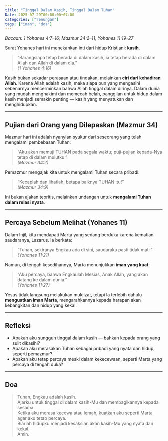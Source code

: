 ```yaml
---
title: "Tinggal Dalam Kasih, Tinggal Dalam Tuhan"
Date: 2025-07-29T00:00:00+07:00
categories: ["renungan"]
tags: ["iman", "doa"]
---
```


_Bacaan: 1 Yohanes 4:7–16; Mazmur 34:2–11; Yohanes 11:19–27_

Surat Yohanes hari ini menekankan inti dari hidup Kristiani: **kasih**.

> “Barangsiapa tetap berada di dalam kasih, ia tetap berada di dalam Allah dan Allah di dalam dia.”  
> _(1 Yohanes 4:16)_

Kasih bukan sekadar perasaan atau tindakan, melainkan **ciri dari kehadiran Allah**. Karena Allah adalah kasih, maka siapa pun yang mengasihi sebenarnya mencerminkan bahwa Allah tinggal dalam dirinya. Dalam dunia yang mudah menghakimi dan memecah belah, panggilan untuk hidup dalam kasih menjadi semakin penting — kasih yang menyatukan dan menghidupkan.

---

## Pujian dari Orang yang Dilepaskan (Mazmur 34)

Mazmur hari ini adalah nyanyian syukur dari seseorang yang telah mengalami pembebasan Tuhan:

> “Aku akan memuji TUHAN pada segala waktu; puji-pujian kepada-Nya tetap di dalam mulutku.”  
> _(Mazmur 34:2)_

Pemazmur mengajak kita untuk mengalami Tuhan secara pribadi:

> “Kecaplah dan lihatlah, betapa baiknya TUHAN itu!”  
> _(Mazmur 34:9)_

Ini bukan ajakan teoritis, melainkan undangan untuk **mengalami Tuhan dalam relasi nyata**.

---

## Percaya Sebelum Melihat (Yohanes 11)

Dalam Injil, kita mendapati Marta yang sedang berduka karena kematian saudaranya, Lazarus. Ia berkata:

> “Tuhan, sekiranya Engkau ada di sini, saudaraku pasti tidak mati.”  
> _(Yohanes 11:21)_

Namun, di tengah kesedihannya, Marta menunjukkan **iman yang kuat**:

> “Aku percaya, bahwa Engkaulah Mesias, Anak Allah, yang akan datang ke dalam dunia.”  
> _(Yohanes 11:27)_

Yesus tidak langsung melakukan mukjizat, tetapi Ia terlebih dahulu **menguatkan iman Marta**, mengarahkannya kepada harapan akan kebangkitan dan hidup yang kekal.

---

## Refleksi

- Apakah aku sungguh tinggal dalam kasih — bahkan kepada orang yang sulit dikasihi?
- Apakah aku merasakan Tuhan sebagai pribadi yang nyata dan hidup, seperti pemazmur?
- Apakah aku tetap percaya meski dalam kekecewaan, seperti Marta yang percaya di tengah duka?

---

## Doa

> Tuhan, Engkau adalah kasih.  
> Ajarku untuk tinggal di dalam kasih-Mu dan membagikannya kepada sesama.  
> Ketika aku merasa kecewa atau lemah, kuatkan aku seperti Marta agar aku tetap percaya.  
> Biarlah hidupku menjadi kesaksian akan kasih-Mu yang nyata dan kekal.  
> Amin.
